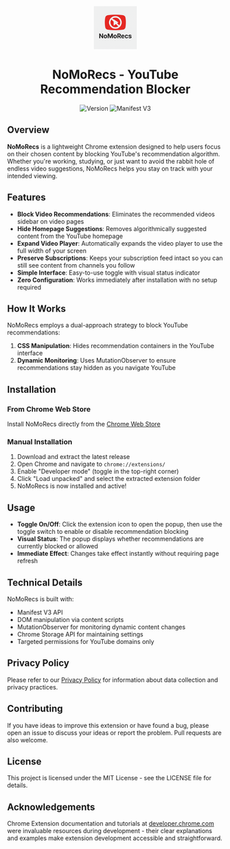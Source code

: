 <p align="center">
  <img src="icons/icon128.png" width="100" alt="NoMoRecs Logo" />
</p>

<h1 align="center">NoMoRecs - YouTube Recommendation Blocker</h1>

<p align="center">
  <img src="https://img.shields.io/badge/version-1.0.0-blue" alt="Version">
  <img src="https://img.shields.io/badge/manifest-v3-green" alt="Manifest V3">
</p>

## Overview

**NoMoRecs** is a lightweight Chrome extension designed to help users focus on their chosen content by blocking YouTube's recommendation algorithm. Whether you're working, studying, or just want to avoid the rabbit hole of endless video suggestions, NoMoRecs helps you stay on track with your intended viewing.

## Features

- **Block Video Recommendations**: Eliminates the recommended videos sidebar on video pages
- **Hide Homepage Suggestions**: Removes algorithmically suggested content from the YouTube homepage
- **Expand Video Player**: Automatically expands the video player to use the full width of your screen
- **Preserve Subscriptions**: Keeps your subscription feed intact so you can still see content from channels you follow
- **Simple Interface**: Easy-to-use toggle with visual status indicator
- **Zero Configuration**: Works immediately after installation with no setup required

## How It Works

NoMoRecs employs a dual-approach strategy to block YouTube recommendations:

1. **CSS Manipulation**: Hides recommendation containers in the YouTube interface
2. **Dynamic Monitoring**: Uses MutationObserver to ensure recommendations stay hidden as you navigate YouTube

## Installation

### From Chrome Web Store

Install NoMoRecs directly from the [Chrome Web Store](https://chrome.google.com/webstore/detail/)

### Manual Installation

1. Download and extract the latest release
2. Open Chrome and navigate to `chrome://extensions/`
3. Enable "Developer mode" (toggle in the top-right corner)
4. Click "Load unpacked" and select the extracted extension folder
5. NoMoRecs is now installed and active!

## Usage

- **Toggle On/Off**: Click the extension icon to open the popup, then use the toggle switch to enable or disable recommendation blocking
- **Visual Status**: The popup displays whether recommendations are currently blocked or allowed
- **Immediate Effect**: Changes take effect instantly without requiring page refresh

## Technical Details

NoMoRecs is built with:

- Manifest V3 API
- DOM manipulation via content scripts
- MutationObserver for monitoring dynamic content changes
- Chrome Storage API for maintaining settings
- Targeted permissions for YouTube domains only

## Privacy Policy

Please refer to our [Privacy Policy](https://shubhs27.github.io/NoMoRecs/privacy-policy) for information about data collection and privacy practices.

## Contributing

If you have ideas to improve this extension or have found a bug, please open an issue to discuss your ideas or report the problem. Pull requests are also welcome.

## License

This project is licensed under the MIT License - see the LICENSE file for details.

## Acknowledgements

Chrome Extension documentation and tutorials at [developer.chrome.com](https://developer.chrome.com/docs/extensions) were invaluable resources during development - their clear explanations and examples make extension development accessible and straightforward.
